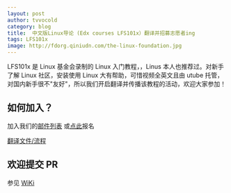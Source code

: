 ```yaml
---
layout: post
author: tvvocold
category: blog
title:  中文版Linux导论 (Edx courses LFS101x）翻译并招募志愿者ing        
tags: LFS101x         
image: http://fdorg.qiniudn.com/the-linux-foundation.jpg
---
```

LFS101x 是 Linux 基金会录制的 Linux 入门教程，，Linus 本人也推荐过。对新手了解 Linux 社区，安装使用 Linux 大有帮助，可惜视频全英文且由 utube 托管，对国内新手很不"友好"，所以我们开启翻译并传播该教程的活动，欢迎大家参加！

如何加入？
-
加入我们的[邮件列表](https://groups.google.com/forum/#!forum/edxstar) 或[点此](https://github.com/fdzh/LFS101x/wiki/CheckIn)报名

[翻译文件/流程](https://github.com/fdzh/LFS101x/wiki/%E7%BF%BB%E8%AF%91%E6%96%87%E4%BB%B6)

欢迎提交 PR
-
参见 [WiKi](https://github.com/tvvocold/LFS101x-Introduction-to-Linux-in-Chinese/wiki)
